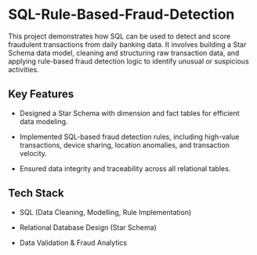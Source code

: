 # SQL-Rule-Based-Fraud-Detection
This project demonstrates how SQL can be used to detect and score fraudulent transactions from daily banking data. It involves building a Star Schema data model, cleaning and structuring raw transaction data, and applying rule-based fraud detection logic to identify unusual or suspicious activities.

## Key Features

- Designed a Star Schema with dimension and fact tables for efficient data modeling.

- Implemented SQL-based fraud detection rules, including high-value transactions, device sharing, location anomalies, and transaction velocity.

- Ensured data integrity and traceability across all relational tables.

## Tech Stack

- SQL (Data Cleaning, Modelling, Rule Implementation)

- Relational Database Design (Star Schema)

- Data Validation & Fraud Analytics
